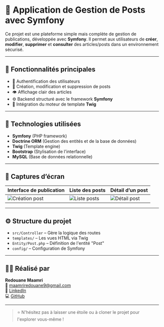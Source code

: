 # 📝 Application de Gestion de Posts avec Symfony

Ce projet est une plateforme simple mais complète de gestion de publications, développée avec **Symfony**. Il permet aux utilisateurs de **créer**, **modifier**, **supprimer** et **consulter** des articles/posts dans un environnement sécurisé.

---

## 🚀 Fonctionnalités principales

- 🔐 Authentification des utilisateurs
- 📝 Création, modification et suppression de posts
- 👁️ Affichage clair des articles
- ⚙️ Backend structuré avec le framework **Symfony**
- 🧩 Intégration du moteur de template **Twig**

---

## 🧰 Technologies utilisées

- **Symfony** (PHP framework)
- **Doctrine ORM** (Gestion des entités et de la base de données)
- **Twig** (Template engine)
- **Bootstrap** (Stylisation de l'interface)
- **MySQL** (Base de données relationnelle)

---

## 📸 Captures d’écran

| Interface de publication | Liste des posts | Détail d’un post |
|--------------------------|-----------------|------------------|
| ![Création post](https://github.com/user-attachments/assets/b73470fd-f21f-4bfa-96a7-e585c7ad506d) | ![Liste posts](https://github.com/user-attachments/assets/594bb917-be84-4999-a657-c0a56d933ee2) | ![Détail post](https://github.com/user-attachments/assets/2aea5fa1-5316-43b3-9deb-71cc8ea616df) |

---

## ⚙️ Structure du projet

- `src/Controller` – Gère la logique des routes
- `templates/` – Les vues HTML via Twig
- `Entity/Post.php` – Définition de l'entité "Post"
- `config/` – Configuration de Symfony

---

## 👨‍💻 Réalisé par

**Redouane Maamri**  
📧 maamriredouane9@gmail.com  
🔗 [LinkedIn](https://www.linkedin.com/in/redouane-maamri-487895292/)  
💻 [GitHub](https://github.com/Redouane-Maamri)

---

> ⭐ N'hésitez pas à laisser une étoile ou à cloner le projet pour l'explorer vous-même !
